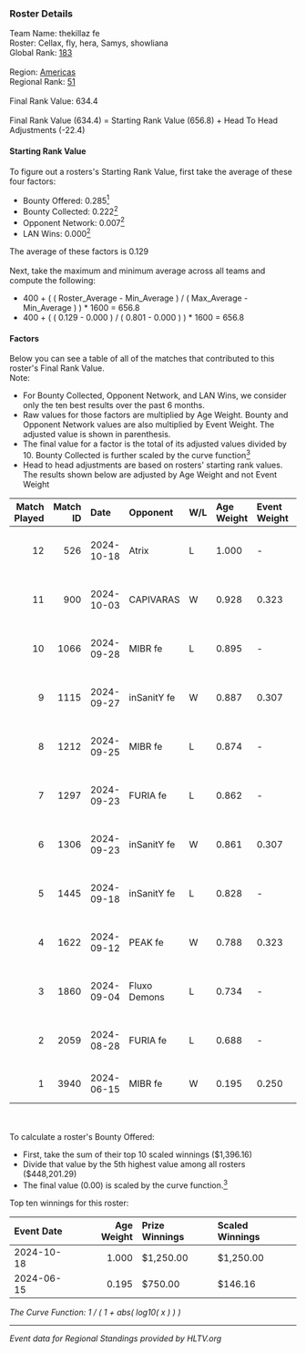 ### Roster Details<br />
Team Name: thekillaz fe<br />
Roster: Cellax, fly, hera, Samys, showliana<br />
Global Rank: [183](../../standings_global_2024_11_13.md)<br />
<br />
Region: [Americas]( ../../standings_americas_2024_11_13.md)<br />
Regional Rank: [51]( ../../standings_americas_2024_11_13.md)<br />
<br />
Final Rank Value:  634.4<br />
<br />
Final Rank Value (634.4) = Starting Rank Value (656.8) + Head To Head Adjustments (-22.4)<br />

#### Starting Rank Value<br />
To figure out a rosters's Starting Rank Value, first take the average of these four factors:<br />
- Bounty Offered: 0.285[<sup>1</sup>](#table2)
- Bounty Collected: 0.222[<sup>2</sup>](#table1)
- Opponent Network: 0.007[<sup>2</sup>](#table1)
- LAN Wins: 0.000[<sup>2</sup>](#table1)

The average of these factors is 0.129<br />
<br />
Next, take the maximum and minimum average across all teams and compute the following:<br />
- 400 + ( ( Roster_Average - Min_Average ) / ( Max_Average - Min_Average ) ) * 1600 = 656.8
- 400 + ( ( 0.129 - 0.000 ) / ( 0.801 - 0.000 ) ) * 1600 = 656.8


#### Factors<br />
Below you can see a table of all of the matches that contributed to this roster's Final Rank Value.<br />
Note:<br />

- For Bounty Collected, Opponent Network, and LAN Wins, we consider only the ten best results over the past 6 months.
- Raw values for those factors are multiplied by Age Weight. Bounty and Opponent Network values are also multiplied by Event Weight. The adjusted value is shown in parenthesis.
- The final value for a factor is the total of its adjusted values divided by 10. Bounty Collected is further scaled by the curve function[<sup>3</sup>](#curveFunction)
- Head to head adjustments are based on rosters' starting rank values. The results shown below are adjusted by Age Weight and not Event Weight
<span id="table1"></span><br />


| Match Played | Match ID | Date       | Opponent     | W/L | Age Weight | Event Weight | Bounty Collected | Opponent Network | LAN Wins  | H2H Adj. | Roster                                    |
| -: | -: | :- | :- | :- | :- | :- | :- | :- | :- | -: | :- |
|           12 |      526 | 2024-10-18 | Atrix        | L   | 1.000      | -            | -                | -                | -         |   -14.90 | Cellax, fly, hera, Samys, showliana       |
|           11 |      900 | 2024-10-03 | CAPIVARAS    | W   | 0.928      | 0.323        | 0.002 (0.001)    | 0.000 (0.000)    | 0 (0.000) |     8.62 | Cellax, fly, hera, Samys, showliana       |
|           10 |     1066 | 2024-09-28 | MIBR fe      | L   | 0.895      | -            | -                | -                | -         |   -11.29 | Cellax, fly, hera, Samys, showliana       |
|            9 |     1115 | 2024-09-27 | inSanitY fe  | W   | 0.887      | 0.307        | 0.003 (0.001)    | 0.118 (0.032)    | 0 (0.000) |    14.54 | Cellax, fly, hera, Samys, showliana       |
|            8 |     1212 | 2024-09-25 | MIBR fe      | L   | 0.874      | -            | -                | -                | -         |   -11.35 | Cellax, fly, hera, Samys, showliana       |
|            7 |     1297 | 2024-09-23 | FURIA fe     | L   | 0.862      | -            | -                | -                | -         |    -7.73 | Cellax, fly, hera, Samys, showliana       |
|            6 |     1306 | 2024-09-23 | inSanitY fe  | W   | 0.861      | 0.307        | 0.003 (0.001)    | 0.118 (0.031)    | 0 (0.000) |    14.51 | Cellax, fly, hera, Samys, showliana       |
|            5 |     1445 | 2024-09-18 | inSanitY fe  | L   | 0.828      | -            | -                | -                | -         |   -12.18 | brunakiller, Cellax, fly, hera, showliana |
|            4 |     1622 | 2024-09-12 | PEAK fe      | W   | 0.788      | 0.323        | 0.003 (0.001)    | 0.035 (0.009)    | 0 (0.000) |    10.98 | brunakiller, Cellax, fly, hera, showliana |
|            3 |     1860 | 2024-09-04 | Fluxo Demons | L   | 0.734      | -            | -                | -                | -         |    -9.32 | Cellax, fly, hera, Samys, showliana       |
|            2 |     2059 | 2024-08-28 | FURIA fe     | L   | 0.688      | -            | -                | -                | -         |    -7.08 | Cellax, fly, hera, Samys, showliana       |
|            1 |     3940 | 2024-06-15 | MIBR fe      | W   | 0.195      | 0.250        | 0.001 (0.000)    | 0.019 (0.001)    | 0 (0.000) |     2.81 | fly, GaBi, hera, josi, showliana          |

<br />
<span id="table2"></span><br />
To calculate a roster's Bounty Offered:<br />

- First, take the sum of their top 10 scaled winnings ($1,396.16)
- Divide that value by the 5th highest value among all rosters ($448,201.29)
- The final value (0.00) is scaled by the curve function.[<sup>3</sup>](#curveFunction)

Top ten winnings for this roster:<br />

| Event Date | Age Weight | Prize Winnings | Scaled Winnings |
| :- | -: | :- | :- |
| 2024-10-18 |      1.000 | $1,250.00      | $1,250.00       |
| 2024-06-15 |      0.195 | $750.00        | $146.16         |


<span id="curveFunction"></span>_The Curve Function: 1 / ( 1 + abs( log10( x ) ) )_<br />

---
_Event data for Regional Standings provided by HLTV.org_<br />
